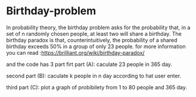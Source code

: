 # Birthday-problem
In probability theory, the birthday problem asks for the probability that, in a set of n randomly chosen people, at least two will share a birthday. The birthday paradox is that, counterintuitively, the probability of a shared birthday exceeds 50% in a group of only 23 people.
for more information you can read :https://brilliant.org/wiki/birthday-paradox/

and the code has 3 part
firt part (A): caculate 23 people in 365 day.

second part (B): caculate k people in n day according to hat user enter.

third part (C): plot a graph of probibilety from 1 to 80 people and 365 day.
